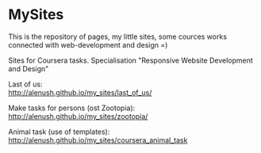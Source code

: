 # MySites
This is the repository of pages, my little sites, some cources works connected with web-development and design =)  

Sites for Coursera tasks. Specialisation "Responsive Website Development and Design"


Last of us:  
http://alenush.github.io/my_sites/last_of_us/


Make tasks for persons (ost Zootopia):  
http://alenush.github.io/my_sites/zootopia/


Animal task (use of templates):  
http://alenush.github.io/my_sites/coursera_animal_task

